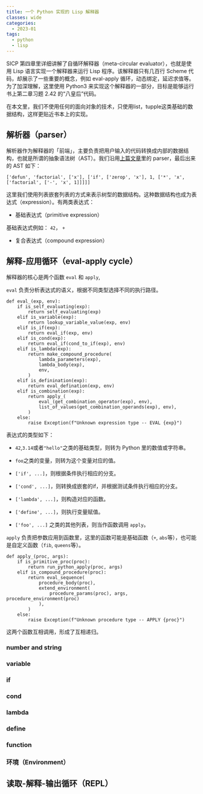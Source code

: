 ```yaml
---
title: 一个 Python 实现的 Lisp 解释器
classes: wide
categories:
  - 2023-01
tags:
  - python
  - lisp
---
```


SICP 第四章里详细讲解了自循环解释器（meta-circular evaluator），也就是使用 Lisp 语言实现一个解释器来运行 Lisp 程序。该解释器只有几百行 Scheme 代码，却展示了一些重要的概念，例如 eval-apply 循环，动态绑定，延迟求值等。为了加深理解，这里使用 Python3 来实现这个解释器的一部分，目标是能够运行书上第二章习题 2.42 的“八皇后”代码。

在本文里，我们不使用任何的面向对象的技术，只使用list，tupple这类基础的数据结构，这样更贴近书本上的实现。

## 解析器（parser）

解析器作为解释器的「前端」，主要负责把用户输入的代码转换成内部的数据结构，也就是所谓的抽象语法树（AST）。我们沿用[上篇文章](https://blog.justinzx.com/lisp-expression-parsing/)里的 parser，最后出来的 AST 如下：

```
['defun', 'factorial', ['x'], ['if', ['zerop', 'x'], 1, ['*', 'x', ['factorial', ['-', 'x', 1]]]]]
```

这里我们使用列表嵌套列表的方式来表示树型的数据结构。这种数据结构也成为表达式（expression）。有两类表达式：

- 基础表达式（primitive expression）

基础表达式例如： `42`， `+`

- 复合表达式（compound expression）



## 解释-应用循环（eval-apply cycle）

解释器的核心是两个函数 `eval` 和 `apply`,

`eval` 负责分析表达式的语义，根据不同类型选择不同的执行路径。

```
def eval_(exp, env):
    if is_self_evaluating(exp):
        return self_evaluating(exp)
    elif is_variable(exp):
        return lookup_variable_value(exp, env)
    elif is_if(exp):
        return eval_if(exp, env)
    elif is_cond(exp):
        return eval_if(cond_to_if(exp), env)
    elif is_lambda(exp):
        return make_compound_procedure(
            lambda_parameters(exp),
            lambda_body(exp),
            env,
        )
    elif is_definination(exp):
        return eval_defination(exp, env)
    elif is_combination(exp):
        return apply_(
            eval_(get_combination_operator(exp), env),
            list_of_values(get_combination_operands(exp), env),
        )
    else:
        raise Exception(f"Unknown expression type -- EVAL {exp}")
```

表达式的类型如下：

- `42`,`3.14`或者`"hello"`之类的基础类型，则转为 Python 里的数值或字符串。

- `foo`之类的变量，则转为这个变量对应的值。

- `['if', ...]`，则根据条件执行相应的分支。

- `['cond', ...]`，则转换成嵌套的if，并根据测试条件执行相应的分支。

- `['lambda', ...]`，则构造对应的函数。

- `['define', ...]`，则执行变量赋值。

- `['foo', ...]` 之类的其他列表，则当作函数调用 `apply`。



`apply` 负责把参数应用到函数里，这里的函数可能是基础函数（`+`, `abs`等），也可能是自定义函数（`fib`, `queens`等）。

```
def apply_(proc, args):
    if is_primitive_proc(proc):
        return run_python_apply(proc, args)
    elif is_compound_procedure(proc):
        return eval_sequence(
            procedure_body(proc),
            extend_environment(
                procedure_params(proc), args, procedure_environment(proc)
            ),
        )
    else:
        raise Exception(f"Unknown procedure type -- APPLY {proc}")
```

这两个函数互相调用，形成了互相递归。

### number and string

### variable

### if

### cond

### lambda

### define

### function

### 环境（Environment）


## 读取-解释-输出循环（REPL）


